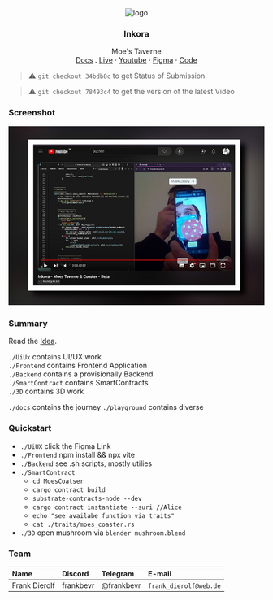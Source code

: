 <div align="center">
<img src="https://static.wikia.nocookie.net/desimpsons/images/d/d6/Moes_Tavern_2.png/revision/latest?cb=20121013084753" alt="logo" width="120" height="80" />
</div>

<h3 align="center">Inkora</h3>
  <p align="center">
  Moe's Taverne
        <br />
    <a href="https://inkora.surge.sh">Docs</a>
    .
    <a href="https://moes-taverne.surge.sh">Live</a>
    ·
    <a href="https://youtu.be/q56Ar3TZACc">Youtube</a>
    ·
    <a href="https://www.figma.com/file/XCQ075YYBOPyTjQbzWKiyA/Inkora?type=design&node-id=0%3A1&mode=design&t=Lf3rdnvYOAz2FnoV-1" name="Figma">Figma</a>
    ·
    <a href="https://github.com/FrankBevr/Inkora">Code</a>
  </p>
</div>

> ⚠️  `git checkout 34bdb8c` to get Status of Submission   

> ⚠️  `git checkout 78493c4` to get the version of the latest Video  

### Screenshot

![Screenshot](./screenshot.jpg)

### Summary

Read the [Idea](https://inkora.surge.sh/Notes/Software-Design.html). 

`./UiUx` contains UI/UX work  
`./Frontend` contains Frontend Application  
`./Backend` contains a provisionally Backend  
`./SmartContract` contains SmartContracts  
`./3D` contains 3D work

`./docs` contains the journey 
`./playground` contains diverse

### Quickstart

- `./UiUX` click the Figma Link
- `./Frontend` npm install && npx vite 
- `./Backend` see .sh scripts, mostly utilies
- `./SmartContract` 
   - `cd MoesCoatser` 
   - `cargo contract build`
   - `substrate-contracts-node --dev`
   - `cargo contract instantiate --suri //Alice `
   - `echo "see availabe function via traits"`
   - `cat ./traits/moes_coaster.rs`
- `./3D` open mushroom via `blender mushroom.blend`

### Team

| Name          | Discord   | Telegram   | E-mail                 |
| :------------ | :-------- | :--------- | :--------------------- |
| Frank Dierolf | frankbevr | @frankbevr | `frank_dierolf@web.de` |
